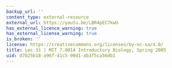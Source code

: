 ```yaml
---
backup_url: ''
content_type: external-resource
external_url: https://youtu.be/LBR4pEC7kwU
has_external_licence_warning: true
has_external_license_warning: true
is_broken: ''
license: https://creativecommons.org/licenses/by-nc-sa/4.0/
title: Lec 31 | MIT 7.0014 Introductory Biology, Spring 2005
uid: d7b25b18-a96f-41c5-90d1-ab3f5ca56db1
---
```

